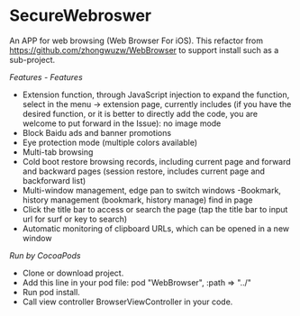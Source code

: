 # SecureWebroswer
An APP for web browsing (Web Browser For iOS). This refactor from https://github.com/zhongwuzw/WebBrowser to support install such as a sub-project.

*Features - Features*
- Extension function, through JavaScript injection to expand the function, select in the menu -> extension page, currently includes (if you have the desired function, or it is better to directly add the code, you are welcome to put forward in the Issue):
no image mode
- Block Baidu ads and banner promotions
- Eye protection mode (multiple colors available)
- Multi-tab browsing
- Cold boot restore browsing records, including current page and forward and backward pages (session restore, includes current page and backforward list)
- Multi-window management, edge pan to switch windows
-Bookmark, history management (bookmark, history manage) find in page
- Click the title bar to access or search the page (tap the title bar to input url for surf or key to search)
- Automatic monitoring of clipboard URLs, which can be opened in a new window

*Run by CocoaPods*
- Clone or download project.
- Add this line in your pod file:  pod "WebBrowser", :path => "../"
- Run pod install.
- Call view controller BrowserViewController in your code.

